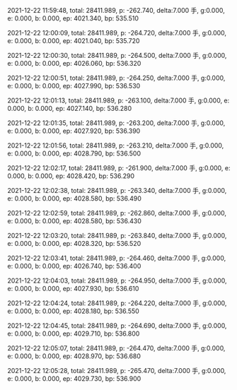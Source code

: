 2021-12-22 11:59:48, total: 28411.989, p: -262.740, delta:7.000 手, g:0.000, e: 0.000, b: 0.000, ep: 4021.340, bp: 535.510

2021-12-22 12:00:09, total: 28411.989, p: -264.720, delta:7.000 手, g:0.000, e: 0.000, b: 0.000, ep: 4021.040, bp: 535.720

2021-12-22 12:00:30, total: 28411.989, p: -264.500, delta:7.000 手, g:0.000, e: 0.000, b: 0.000, ep: 4026.060, bp: 536.320

2021-12-22 12:00:51, total: 28411.989, p: -264.250, delta:7.000 手, g:0.000, e: 0.000, b: 0.000, ep: 4027.990, bp: 536.530

2021-12-22 12:01:13, total: 28411.989, p: -263.100, delta:7.000 手, g:0.000, e: 0.000, b: 0.000, ep: 4027.140, bp: 536.280

2021-12-22 12:01:35, total: 28411.989, p: -263.200, delta:7.000 手, g:0.000, e: 0.000, b: 0.000, ep: 4027.920, bp: 536.390

2021-12-22 12:01:56, total: 28411.989, p: -263.210, delta:7.000 手, g:0.000, e: 0.000, b: 0.000, ep: 4028.790, bp: 536.500

2021-12-22 12:02:17, total: 28411.989, p: -261.900, delta:7.000 手, g:0.000, e: 0.000, b: 0.000, ep: 4028.420, bp: 536.290

2021-12-22 12:02:38, total: 28411.989, p: -263.340, delta:7.000 手, g:0.000, e: 0.000, b: 0.000, ep: 4028.580, bp: 536.490

2021-12-22 12:02:59, total: 28411.989, p: -262.860, delta:7.000 手, g:0.000, e: 0.000, b: 0.000, ep: 4028.580, bp: 536.430

2021-12-22 12:03:20, total: 28411.989, p: -263.840, delta:7.000 手, g:0.000, e: 0.000, b: 0.000, ep: 4028.320, bp: 536.520

2021-12-22 12:03:41, total: 28411.989, p: -264.460, delta:7.000 手, g:0.000, e: 0.000, b: 0.000, ep: 4026.740, bp: 536.400

2021-12-22 12:04:03, total: 28411.989, p: -264.950, delta:7.000 手, g:0.000, e: 0.000, b: 0.000, ep: 4027.930, bp: 536.610

2021-12-22 12:04:24, total: 28411.989, p: -264.220, delta:7.000 手, g:0.000, e: 0.000, b: 0.000, ep: 4028.180, bp: 536.550

2021-12-22 12:04:45, total: 28411.989, p: -264.690, delta:7.000 手, g:0.000, e: 0.000, b: 0.000, ep: 4029.710, bp: 536.800

2021-12-22 12:05:07, total: 28411.989, p: -264.470, delta:7.000 手, g:0.000, e: 0.000, b: 0.000, ep: 4028.970, bp: 536.680

2021-12-22 12:05:28, total: 28411.989, p: -265.470, delta:7.000 手, g:0.000, e: 0.000, b: 0.000, ep: 4029.730, bp: 536.900